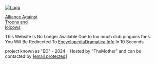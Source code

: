   

[![Logo](kiwianarchoautism.png)](https://kiwifarms.st/)

[Alliance Against  
Troons and  
lolcows](https://kiwifarms.st/)

This Website Is No Longer Available Due to too much club pinguins fans.  
You Will Be Redirected To [EncyclopediaDramatica Info](https://encyclopediadramatica.info/) In 10 Seconds

  

project known as "ED" - 2024 - Hosted by "TheMother" and can be contacted by [\[email protected\]](https://encyclopediadramatica.wiki/cdn-cgi/l/email-protection)